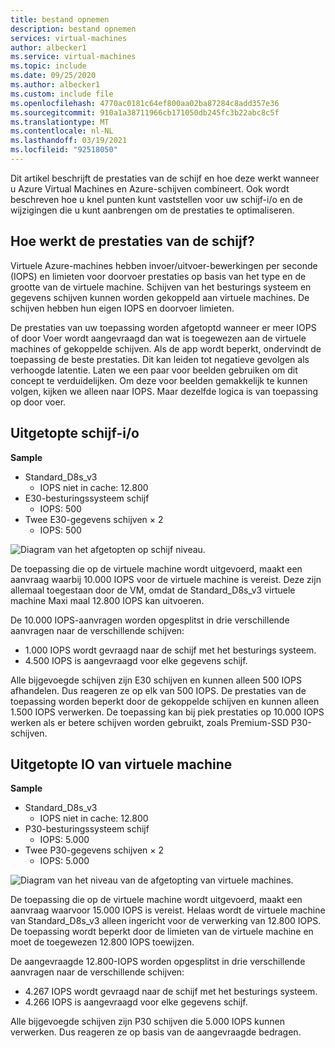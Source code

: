 ```yaml
---
title: bestand opnemen
description: bestand opnemen
services: virtual-machines
author: albecker1
ms.service: virtual-machines
ms.topic: include
ms.date: 09/25/2020
ms.author: albecker1
ms.custom: include file
ms.openlocfilehash: 4770ac0181c64ef800aa02ba87284c8add357e36
ms.sourcegitcommit: 910a1a38711966cb171050db245fc3b22abc8c5f
ms.translationtype: MT
ms.contentlocale: nl-NL
ms.lasthandoff: 03/19/2021
ms.locfileid: "92518050"
---
```

Dit artikel beschrijft de prestaties van de schijf en hoe deze werkt wanneer u Azure Virtual Machines en Azure-schijven combineert. Ook wordt beschreven hoe u knel punten kunt vaststellen voor uw schijf-i/o en de wijzigingen die u kunt aanbrengen om de prestaties te optimaliseren.

## <a name="how-does-disk-performance-work"></a>Hoe werkt de prestaties van de schijf?
Virtuele Azure-machines hebben invoer/uitvoer-bewerkingen per seconde (IOPS) en limieten voor doorvoer prestaties op basis van het type en de grootte van de virtuele machine. Schijven van het besturings systeem en gegevens schijven kunnen worden gekoppeld aan virtuele machines. De schijven hebben hun eigen IOPS en doorvoer limieten.

De prestaties van uw toepassing worden afgetoptd wanneer er meer IOPS of door Voer wordt aangevraagd dan wat is toegewezen aan de virtuele machines of gekoppelde schijven. Als de app wordt beperkt, ondervindt de toepassing de beste prestaties. Dit kan leiden tot negatieve gevolgen als verhoogde latentie. Laten we een paar voor beelden gebruiken om dit concept te verduidelijken. Om deze voor beelden gemakkelijk te kunnen volgen, kijken we alleen naar IOPS. Maar dezelfde logica is van toepassing op door voer.

## <a name="disk-io-capping"></a>Uitgetopte schijf-i/o

**Sample**

- Standard_D8s_v3
  - IOPS niet in cache: 12.800
- E30-besturingssysteem schijf
  - IOPS: 500
- Twee E30-gegevens schijven × 2
  - IOPS: 500

![Diagram van het afgetopten op schijf niveau.](media/vm-disk-performance/disk-level-throttling.jpg)

De toepassing die op de virtuele machine wordt uitgevoerd, maakt een aanvraag waarbij 10.000 IOPS voor de virtuele machine is vereist. Deze zijn allemaal toegestaan door de VM, omdat de Standard_D8s_v3 virtuele machine Maxi maal 12.800 IOPS kan uitvoeren.

De 10.000 IOPS-aanvragen worden opgesplitst in drie verschillende aanvragen naar de verschillende schijven:

- 1.000 IOPS wordt gevraagd naar de schijf met het besturings systeem.
- 4.500 IOPS is aangevraagd voor elke gegevens schijf.

Alle bijgevoegde schijven zijn E30 schijven en kunnen alleen 500 IOPS afhandelen. Dus reageren ze op elk van 500 IOPS. De prestaties van de toepassing worden beperkt door de gekoppelde schijven en kunnen alleen 1.500 IOPS verwerken. De toepassing kan bij piek prestaties op 10.000 IOPS werken als er betere schijven worden gebruikt, zoals Premium-SSD P30-schijven.

## <a name="virtual-machine-io-capping"></a>Uitgetopte IO van virtuele machine

**Sample**

- Standard_D8s_v3
  - IOPS niet in cache: 12.800
- P30-besturingssysteem schijf
  - IOPS: 5.000
- Twee P30-gegevens schijven × 2
  - IOPS: 5.000

![Diagram van het niveau van de afgetopting van virtuele machines.](media/vm-disk-performance/vm-level-throttling.jpg)

De toepassing die op de virtuele machine wordt uitgevoerd, maakt een aanvraag waarvoor 15.000 IOPS is vereist. Helaas wordt de virtuele machine van Standard_D8s_v3 alleen ingericht voor de verwerking van 12.800 IOPS. De toepassing wordt beperkt door de limieten van de virtuele machine en moet de toegewezen 12.800 IOPS toewijzen.

De aangevraagde 12.800-IOPS worden opgesplitst in drie verschillende aanvragen naar de verschillende schijven:

- 4.267 IOPS wordt gevraagd naar de schijf met het besturings systeem.
- 4.266 IOPS is aangevraagd voor elke gegevens schijf.

Alle bijgevoegde schijven zijn P30 schijven die 5.000 IOPS kunnen verwerken. Dus reageren ze op basis van de aangevraagde bedragen.
